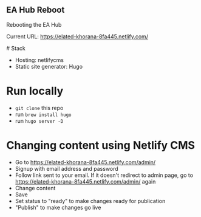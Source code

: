 ## EA Hub Reboot

Rebooting the EA Hub

Current URL: https://elated-khorana-8fa445.netlify.com/

# Stack
* Hosting: netlifycms
* Static site generator: Hugo

# Run locally
* ```git clone``` this repo
* run ```brew install hugo```
* run ```hugo server -D```

# Changing content using Netlify CMS
* Go to https://elated-khorana-8fa445.netlify.com/admin/
* Signup with email address and password
* Follow link sent to your email. If it doesn't redirect to admin page, go to https://elated-khorana-8fa445.netlify.com/admin/ again
* Change content
* Save
* Set status to "ready" to make changes ready for publication
* "Publish" to make changes go live
